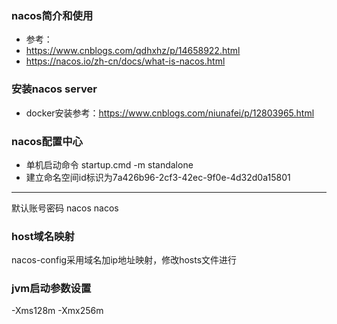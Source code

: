 ### nacos简介和使用
* 参考：
* https://www.cnblogs.com/qdhxhz/p/14658922.html
* https://nacos.io/zh-cn/docs/what-is-nacos.html

### 安装nacos server
* docker安装参考：https://www.cnblogs.com/niunafei/p/12803965.html

### nacos配置中心
* 单机启动命令 startup.cmd -m standalone
* 建立命名空间id标识为7a426b96-2cf3-42ec-9f0e-4d32d0a15801
___
默认账号密码 nacos nacos

### host域名映射
nacos-config采用域名加ip地址映射，修改hosts文件进行


### jvm启动参数设置
-Xms128m -Xmx256m
